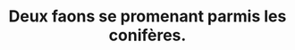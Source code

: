 ---
layout: photo
title: Deux faons se promenant parmis les conifères.
desc: An Aer・Pris sur le vif
category: pris-sur-le-vif
image: 4
metadata:
- Boitier: Canon 650D
- Focale: F/5.6
- Temps d'exposition: 1/200
- Iso: 1600
- Objectif: 150-500mm

- Lieu: Ploërdut, Morbihan
---